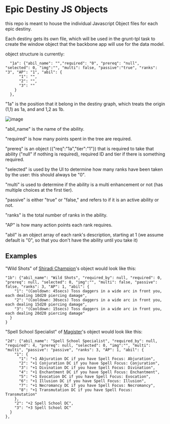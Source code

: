 **Epic Destiny JS Objects**
===========================

this repo is meant to house the individual Javascript Object files for each epic destiny.

Each destiny gets its own file, which will be used in the grunt-tpl task to create the window object that the backbone app will use for the data model.

object structure is currently:

	  "1a": {"abil_name": "","required": "0", "prereq": "null", "selected": 0, "img":"", "multi": false, "passive":"true", "ranks": "3", "AP": "1", "abil": {
	      "1": "", 
	      "2": "", 
	      "3": ""
	    }
	  },
  
"1a" is the position that it belong in the destiny graph, which treats the origin (1,1) as 1a, and and 1,2 as 1b.

![image](http://jeffharnois.com/images/graph.gif)

"abil_name" is the name of the ability.

"required" is how many points spent in the tree are required.

"prereq" is an object ({"req":"1a","tier":"1"}) that is required to take that ability ("null" if nothing is required), required ID and tier if there is something required.

"selected" is used by the UI to determine how many ranks have been taken by the user: this should always be "0".

"multi" is used to determine if the ability is a multi enhancement or not (has multiple choices at the first tier).

"passive" is either "true" or "false," and refers to if it is an active ability or not.

"ranks" is the total number of ranks in the ability.

"AP" is how many action points each rank requires.

"abil" is an object array of each rank's description, starting at 1 (we assume default is "0", so that you don't have the ability until you take it)

Examples
--------
"Wild Shots" of [Shiradi Champion](http://ddowiki.com/page/Shiradi_Champion)'s object would look like this:

    "1b": {"abil_name": "Wild Shots", "required_by": null, "required": 0, "prereq": null, "selected": 0, "img":"", "multi": false, "passive": false, "ranks": 3, "AP": 1, "abil": {
        "1": "(Cooldown: 45secs) Toss daggers in a wide arc in front you, each dealing 10d20 piercing damage",
        "2": "(Cooldown: 30secs) Toss daggers in a wide arc in front you, each dealing 15d20 piercing damage",
        "3": "(Cooldown: 15secs) Toss daggers in a wide arc in front you, each dealing 20d20 piercing damage"
      }
    }

"Spell School Specialist" of [Magister](http://ddowiki.com/page/Magister)'s object would look like this:

    "2d": {"abil_name": "Spell School Specialist", "required_by": null, "required": 4, "prereq": null, "selected": 0, "img":"", "multi": "multi", "passive": "passive", "ranks": 3, "AP": 1, "abil": {
        "1": {
          "1": "+1 Abjuration DC if you have Spell Focus: Abjuration", 
          "2": "+1 Conjuration DC if you have Spell Focus: Conjuration", 
          "3": "+1 Divination DC if you have Spell Focus: Divination", 
          "4": "+1 Enchantment DC if you have Spell Focus: Enchantment", 
          "5": "+1 Evocation DC if you have Spell Focus: Evocation", 
          "6": "+1 Illusion DC if you have Spell Focus: Illusion", 
          "7": "+1 Necromancy DC if you have Spell Focus: Necromancy", 
          "8": "+1 Transmutation DC if you have Spell Focus: Transmutation"
        }, 
        "2": "+2 Spell School DC",
        "3": "+3 Spell School DC"
      }
    },